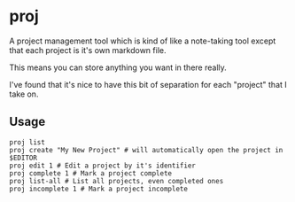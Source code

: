 # proj

A project management tool which is kind of like a note-taking tool except that
each project is it's own markdown file.

This means you can store anything you want in there really.

I've found that it's nice to have this bit of separation for each "project" that I take on.

## Usage

```
proj list
proj create "My New Project" # will automatically open the project in $EDITOR
proj edit 1 # Edit a project by it's identifier
proj complete 1 # Mark a project complete
proj list-all # List all projects, even completed ones
proj incomplete 1 # Mark a project incomplete
```
